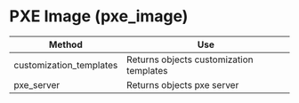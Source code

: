 # PXE Image (pxe\_image)

| Method                   | Use                                     |
| ------------------------ | --------------------------------------- |
| customization\_templates | Returns objects customization templates |
| pxe\_server              | Returns objects pxe server              |
